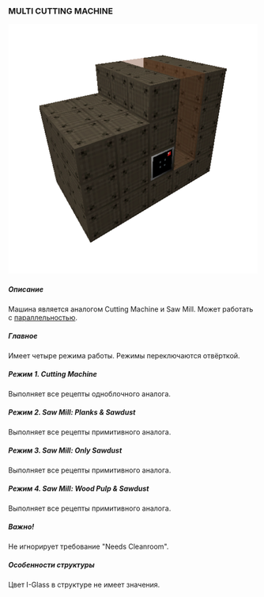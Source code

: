 ### MULTI CUTTING MACHINE

![LOGO](media/gregtech/ParCutt.png)

##### Описание

Машина является аналогом Cutting Machine и Saw Mill. Может работать с [параллельностью](#/mechanics#parallelism).

##### Главное

Имеет четыре режима работы. Режимы переключаются отвёрткой.

##### Режим 1. Cutting Machine

Выполняет все рецепты одноблочного аналога.

##### Режим 2. Saw Mill: Planks & Sawdust

Выполняет все рецепты примитивного аналога.

##### Режим 3. Saw Mill: Only Sawdust

Выполняет все рецепты примитивного аналога.

##### Режим 4. Saw Mill: Wood Pulp & Sawdust

Выполняет все рецепты примитивного аналога.

##### Важно!

Не игнорирует требование "Needs Cleanroom".

##### Особенности структуры

Цвет I-Glass в структуре не имеет значения.
